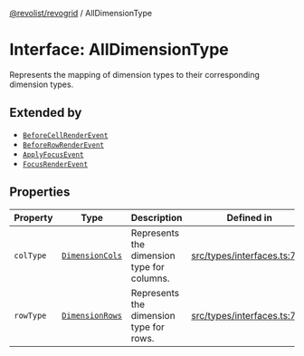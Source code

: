 [@revolist/revogrid](README.md) / AllDimensionType

# Interface: AllDimensionType

Represents the mapping of dimension types to their corresponding dimension types.

## Extended by

- [`BeforeCellRenderEvent`](Interface.BeforeCellRenderEvent.md)
- [`BeforeRowRenderEvent`](Interface.BeforeRowRenderEvent.md)
- [`ApplyFocusEvent`](Interface.ApplyFocusEvent.md)
- [`FocusRenderEvent`](Interface.FocusRenderEvent.md)

## Properties

| Property | Type | Description | Defined in |
| ------ | ------ | ------ | ------ |
| `colType` | [`DimensionCols`](TypeAlias.DimensionCols.md) | Represents the dimension type for columns. | [src/types/interfaces.ts:733](https://github.com/revolist/revogrid/blob/786bfc578aeb724125d022c69d878eb830c54a23/src/types/interfaces.ts#L733) |
| `rowType` | [`DimensionRows`](TypeAlias.DimensionRows.md) | Represents the dimension type for rows. | [src/types/interfaces.ts:728](https://github.com/revolist/revogrid/blob/786bfc578aeb724125d022c69d878eb830c54a23/src/types/interfaces.ts#L728) |
